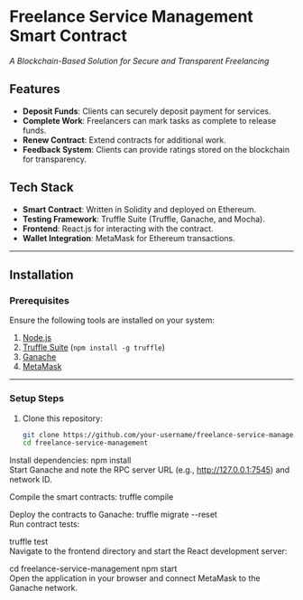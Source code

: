 # **Freelance Service Management Smart Contract**  
_A Blockchain-Based Solution for Secure and Transparent Freelancing_  

## **Features**  
- **Deposit Funds**: Clients can securely deposit payment for services.  
- **Complete Work**: Freelancers can mark tasks as complete to release funds.  
- **Renew Contract**: Extend contracts for additional work.  
- **Feedback System**: Clients can provide ratings stored on the blockchain for transparency.  

## **Tech Stack**  
- **Smart Contract**: Written in Solidity and deployed on Ethereum.  
- **Testing Framework**: Truffle Suite (Truffle, Ganache, and Mocha).  
- **Frontend**: React.js for interacting with the contract.  
- **Wallet Integration**: MetaMask for Ethereum transactions.  

---

## **Installation**  

### **Prerequisites**  
Ensure the following tools are installed on your system:  
1. [Node.js](https://nodejs.org)  
2. [Truffle Suite](https://trufflesuite.com) (`npm install -g truffle`)  
3. [Ganache](https://trufflesuite.com/ganache/)  
4. [MetaMask](https://metamask.io/)  

---

### **Setup Steps**  
1. Clone this repository:  
   ```bash  
   git clone https://github.com/your-username/freelance-service-management.git  
   cd freelance-service-management

   
Install dependencies:
npm install  
Start Ganache and note the RPC server URL (e.g., http://127.0.0.1:7545) and network ID.

Compile the smart contracts:
truffle compile 

Deploy the contracts to Ganache:
truffle migrate --reset  
Run contract tests:


truffle test  
Navigate to the frontend directory and start the React development server:


cd freelance-service-management 
npm start  
Open the application in your browser and connect MetaMask to the Ganache network.
